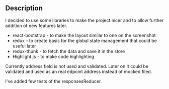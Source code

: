 ## Description

I decided to use some libraries to make the project nicer and to allow further addition of new features later.

- react-bootstrap - to make the layout similar to one on the screenshot
- redux - to create basis for the global state management that could be useful later
- redux-thunk - to fetch the data and save it in the store
- Highlight.js - to make code highlighting


Currently address field is not used and validated. Later on it could be validated and used as an real edpoint address instead of mocked filed.

I've added few tests of the responsesReducer.